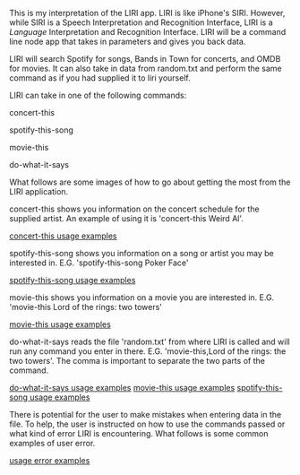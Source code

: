 This is my interpretation of the LIRI app. LIRI is like iPhone's SIRI. However, while SIRI is a Speech Interpretation and Recognition Interface, LIRI is a _Language_ Interpretation and Recognition Interface. LIRI will be a command line node app that takes in parameters and gives you back data. 

LIRI will search Spotify for songs, Bands in Town for concerts, and OMDB for movies. It can also take in data from random.txt and perform the same command as if you had supplied it to liri yourself.

LIRI can take in one of the following commands:

   concert-this

   spotify-this-song

   movie-this

   do-what-it-says
   
What follows are some images of how to go about getting the most from the LIRI application.

concert-this shows you information on the concert schedule for the supplied artist. An example of using it is 'concert-this Weird Al'.

[concert-this usage examples](usageInfo/concertThis.png)

spotify-this-song shows you information on a song or artist you may be interested in. E.G. 'spotify-this-song Poker Face'

[spotify-this-song usage examples](usageInfo/spotifyThis.png)

movie-this shows you information on a movie you are interested in. E.G. 'movie-this Lord of the rings: two towers'

[movie-this usage examples](usageInfo/movieThis.png)

do-what-it-says reads the file 'random.txt' from where LIRI is called and will run any command you enter in there. E.G. 'movie-this,Lord of the rings: the two towers'. The comma is important to separate the two parts of the command.

[do-what-it-says usage examples](usageInfo/doWhatItSaysConcertThis.png)
[movie-this usage examples](usageInfo/doWhatItSaysMovieThis.png)
[spotify-this-song usage examples](usageInfo/doWhatItSaysSpotifyThisSong.png)

There is potential for the user to make mistakes when entering data in the file. To help, the user is instructed on how to use the commands passed or what kind of error LIRI is encountering. What follows is some common examples of user error.

[usage error examples](usageInfo/randomTXTUserErrors.png)


